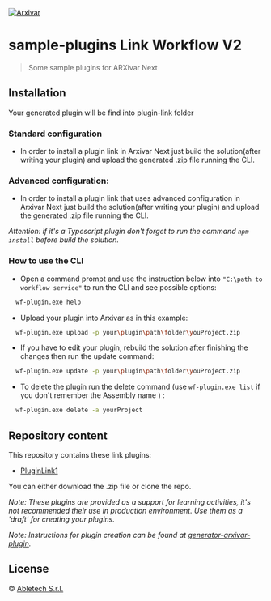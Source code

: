 [![Arxivar](http://portal.arxivar.it/download/resources/loghi/Logo-ARXivar_orizzontale-nero.png)](http://www.arxivar.it/)
# sample-plugins Link Workflow V2


> Some sample plugins for ARXivar Next

## Installation


Your generated plugin will be find into plugin-link folder

### Standard configuration

* In order to install a plugin link in Arxivar Next just build the solution(after writing your plugin) and upload the generated .zip file running the CLI. 

### Advanced configuration:

* In order to install a plugin link that uses advanced configuration in Arxivar Next just build the solution(after writing your plugin) and upload the generated .zip file running the CLI.

_Attention: if it's a Typescript plugin don't forget to run the command ```npm install``` before build the solution._


### How to use the CLI

- Open a command prompt and use the instruction below into `"C:\path to workflow service"` to run the CLI and see possible options:
  
```bash
  wf-plugin.exe help
```

- Upload your plugin into Arxivar as in this example:

```bash
  wf-plugin.exe upload -p your\plugin\path\folder\youProject.zip
```
- If you have to edit your plugin, rebuild the solution after finishing the changes then run the update command:

```bash
  wf-plugin.exe update -p your\plugin\path\folder\youProject.zip
```

- To delete the plugin run the delete command (use  ```wf-plugin.exe list``` if you don't remember the Assembly name ) :

```bash
  wf-plugin.exe delete -a yourProject
```
## Repository content
This repository contains these link plugins:
  - [PluginLink1](ConcludiWorkflowTS/README.md)

You can either download the .zip file or clone the repo.

_Note: These plugins are provided as a support for learning activities, it's not recommended their use in production environment. Use them as a 'draft' for creating your plugins._

_Note: Instructions for plugin creation can be found at [generator-arxivar-plugin](https://github.com/Arxivar/PluginGenerator/blob/master/README.md)._

## License

 © [Abletech S.r.l.](http://www.arxivar.it/)
 
 
